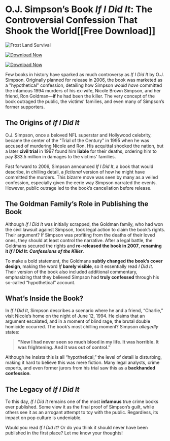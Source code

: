 # O.J. Simpson’s Book *If I Did It*: The Controversial Confession That Shook the World[[Free Download]]

![Frost Land Survival](https://playghar.com/wp-content/uploads/2025/02/if-i-didi-it.png)

[![Download Now](https://img.shields.io/badge/Download-Now-red?style=for-the-badge)]([https://playghar.com/frost-land-survival-v1-50-26-mod-apk/](https://playghar.com/o-j-simpsons-if-i-did-it-pdf/))

[![Download Now](https://img.shields.io/badge/Download-Now-red?style=for-the-badge)]([https://playghar.com/frost-land-survival-v1-50-26-mod-apk/](https://playghar.com/o-j-simpsons-if-i-did-it-pdf/))

Few books in history have sparked as much controversy as *If I Did It* by O.J. Simpson. Originally planned for release in 2006, the book was marketed as a "hypothetical" confession, detailing how Simpson *would have* committed the infamous 1994 murders of his ex-wife, Nicole Brown Simpson, and her friend, Ron Goldman—**if** he had been the killer. The very concept of the book outraged the public, the victims’ families, and even many of Simpson’s former supporters.

## The Origins of *If I Did It*

O.J. Simpson, once a beloved NFL superstar and Hollywood celebrity, became the center of the "Trial of the Century" in 1995 when he was accused of murdering Nicole and Ron. His acquittal shocked the nation, but a later **civil trial** in 1997 found him **liable** for their deaths, ordering him to pay $33.5 million in damages to the victims' families.

Fast forward to 2006, Simpson announced *If I Did It*, a book that would describe, in chilling detail, a *fictional* version of how he might have committed the murders. This bizarre move was seen by many as a veiled confession, especially given the eerie way Simpson narrated the events. However, public outrage led to the book’s cancellation before release.

## The Goldman Family’s Role in Publishing the Book

Although *If I Did It* was initially scrapped, the Goldman family, who had won the civil lawsuit against Simpson, took legal action to claim the book’s rights. Their argument? If Simpson was profiting from the deaths of their loved ones, they should at least control the narrative. After a legal battle, the Goldmans secured the rights and **re-released the book in 2007**, **renaming it *If I Did It: Confessions of the Killer***.

To make a bold statement, the Goldmans **subtly changed the book’s cover design**, making the word *If* **barely visible**, so it essentially read *I Did It*. Their version of the book also included additional commentary, emphasizing that they believed Simpson had **truly confessed** through his so-called “hypothetical” account.

## What’s Inside the Book?

In *If I Did It*, Simpson describes a scenario where he and a friend, “Charlie,” visit Nicole’s home on the night of June 12, 1994. He claims that an argument escalated, and in a moment of blind rage, the brutal double homicide occurred. The book’s most chilling moment? Simpson *allegedly* states:

> **"Now I had never seen so much blood in my life. It was horrible. It was frightening. And it was out of control."**

Although he insists this is all “hypothetical,” the level of detail is disturbing, making it hard to believe this was mere fiction. Many legal analysts, crime experts, and even former jurors from his trial saw this as a **backhanded confession**.

## The Legacy of *If I Did It*

To this day, *If I Did It* remains one of the most **infamous** true crime books ever published. Some view it as the final proof of Simpson’s guilt, while others see it as an arrogant attempt to toy with the public. Regardless, its impact on pop culture is undeniable.

Would you read *If I Did It*? Or do you think it should never have been published in the first place? Let me know your thoughts!
